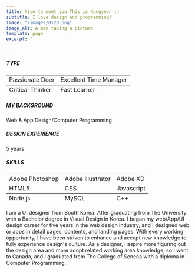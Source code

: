 ```yaml
---
title: Nice to meet you-This is Kangyeon :)
subtitle: I love design and programming!
image: "/images/0120.png"
image_alt: A man taking a picture
template: page
excerpt: ''

---
```

##### TYPE

<table>  
<thead>  
</thead>  
<tbody>  
<tr>  
<td>Passionate Doer</td>  
<td>Excellent Time Manager</td>  
</tr>  
</tbody>  
<tfoot>  
<tr>  
<td>Critical Thinker</td>  
<td>Fast Learner</td>  
</tr>  
</tfoot>  
</table>

##### **MY BACKGROUND**

Web & App Design/Computer Programming

##### **DESIGN EXPERIENCE**

5 years

##### **SKILLS**

<table>   
<tbody>  
<tr>  
<td>Adobe Photoshop</td>  
<td>Adobe illustrator</td>  
<td>Adobe XD</td>  
</tr>  
<tr>  
<td>HTML5</td>  
<td>CSS</td>  
<td>Javascript</td>  
</tr>  
</tbody>  
<tfoot>  
<tr>  
<td>Node.js</td>  
<td>MySQL</td>  
<td>C++</td>  
</tr>  
</tfoot>  
</table>

I am a UI designer from South Korea. After graduating from The University with a Bachelor degree in Visual Design in Korea. I began my web/App/UI design career for five years in the web design industry, and I designed web or apps in detail pages, contents, and landing pages. With every working opportunity, I have been striven to enhance and accept new knowledge to fully experience design's culture. As a designer, I aspire more figuring out the design area and more adopt related working area knowledge, so I went to Canada, and I graduated from The College of Seneca with a diploma in Computer Programming.
